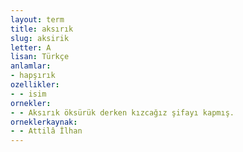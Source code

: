 ```yaml
---
layout: term
title: aksırık
slug: aksirik
letter: A
lisan: Türkçe
anlamlar:
- hapşırık
ozellikler:
- - isim
ornekler:
- - Aksırık öksürük derken kızcağız şifayı kapmış.
orneklerkaynak:
- - Attilâ İlhan
---
```

